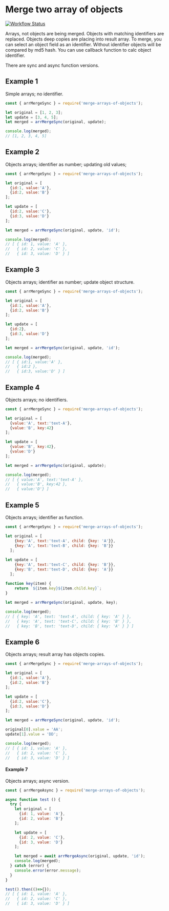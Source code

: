 # Merge two array of objects
[![Workflow Status](https://github.com/m-onyshchuk/merge-arrays-of-objects/actions/workflows/node.js-tests.yml/badge.svg)](https://github.com/m-onyshchuk/merge-arrays-of-objects/actions)

Arrays, not objects are being merged. 
Objects with matching identifiers are replaced.
Objects deep copies are placing into result array. 
To merge, you can select an object field as an identifier. 
Without identifier objects will be compared by md5 hash.
You can use callback function to calc object identifier.

There are sync and async function versions.

## Example 1
Simple arrays; no identifier. 
```js
const { arrMergeSync } = require('merge-arrays-of-objects');

let original = [1, 2, 3];
let update = [3, 4, 5];
let merged = arrMergeSync(original, update);

console.log(merged); 
// [1, 2, 3, 4, 5]
```

## Example 2
Objects arrays; identifier as number; updating old values;
```js
const { arrMergeSync } = require('merge-arrays-of-objects');

let original = [
  {id:1, value:'A'}, 
  {id:2, value:'B'}
];

let update = [
  {id:2, value:'C'}, 
  {id:3, value:'D'}
];

let merged = arrMergeSync(original, update, 'id');

console.log(merged);
// [ { id: 1, value: 'A' },
//   { id: 2, value: 'C' },
//   { id: 3, value: 'D' } ]
```

## Example 3
Objects arrays; identifier as number; update object structure.
```js
const { arrMergeSync } = require('merge-arrays-of-objects');

let original = [
  {id:1, value:'A'}, 
  {id:2, value:'B'}
];

let update = [
  {id:2}, 
  {id:3, value:'D'}
];

let merged = arrMergeSync(original, update, 'id');

console.log(merged); 
// [ { id:1, value:'A' }, 
//   { id:2 }, 
//   { id:3, value:'D' } ]
```

## Example 4
Objects arrays; no identifiers.
```js
const { arrMergeSync } = require('merge-arrays-of-objects');

let original = [
  {value:'A', text:'text-A'}, 
  {value:'B', key:42}
];

let update = [
  {value:'B', key:42}, 
  {value:'D'}
];

let merged = arrMergeSync(original, update);

console.log(merged); 
// [ { value:'A', text:'text-A' }, 
//   { value:'B', key:42 }, 
//   { value:'D'} ]
```

## Example 5
Objects arrays; identifier as function.
```js
const { arrMergeSync } = require('merge-arrays-of-objects');

let original = [
    {key:'A', text:'text-A', child: {key: 'A'}}, 
    {key:'A', text:'text-B', child: {key: 'B'}}
  ];
  
let update = [
    {key:'A', text:'text-C', child: {key: 'B'}}, 
    {key:'B', text:'text-D', child: {key: 'A'}}
  ];

function key(item) {
    return `${item.key}${item.child.key}`;
}  
  
let merged = arrMergeSync(original, update, key);

console.log(merged);
// [ { key: 'A', text: 'text-A', child: { key: 'A' } },
//   { key: 'A', text: 'text-C', child: { key: 'B' } },
//   { key: 'B', text: 'text-D', child: { key: 'A' } } ]
```

## Example 6
Objects arrays; result array has objects copies.
```js
const { arrMergeSync } = require('merge-arrays-of-objects');

let original = [
  {id:1, value:'A'},
  {id:2, value:'B'}
];

let update = [
  {id:2, value:'C'},
  {id:3, value:'D'}
];

let merged = arrMergeSync(original, update, 'id');

original[0].value = 'AA';
update[1].value = 'DD';

console.log(merged);
// [ { id: 1, value: 'A' },
//   { id: 2, value: 'C' },
//   { id: 3, value: 'D' } ]
```

#### Example 7
Objects arrays; async version.
```js
const { arrMergeAsync } = require('merge-arrays-of-objects');

async function test () {
  try {
    let original = [
      {id: 1, value: 'A'},
      {id: 2, value: 'B'}
    ];

    let update = [
      {id: 2, value: 'C'},
      {id: 3, value: 'D'}
    ];

    let merged = await arrMergeAsync(original, update, 'id');
    console.log(merged);
  } catch (error) {
    console.error(error.message);
  }
}

test().then(()=>{});
// [ { id: 1, value: 'A' },
//   { id: 2, value: 'C' },
//   { id: 3, value: 'D' } ]
```
